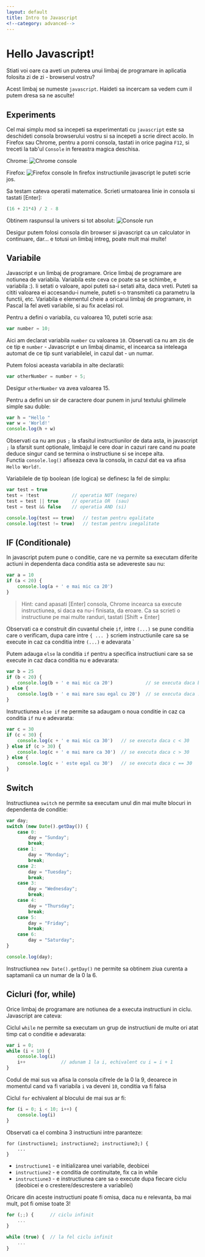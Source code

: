 ```yaml
---
layout: default
title: Intro to Javascript
<!--category: advanced-->
---
```


# Hello Javascript!

Stiati voi oare ca aveti un puterea unui limbaj de programare in aplicatia folosita zi de zi - browserul vostru? 

Acest limbaj se numeste `javascript`. Haideti sa incercam sa vedem cum il putem dresa sa ne asculte!

## Experiments

Cel mai simplu mod sa incepeti sa experimentati cu `javascript` este sa deschideti consola browserului vostru si sa incepeti a scrie direct acolo.
In Firefox sau Chrome, pentru a porni consola, tastati in orice pagina `F12`, si treceti la tab'ul `Console` in fereastra magica deschisa.

Chrome:
![Chrome console](/images/js-intro/chrome-dev.png)

Firefox:
![Firefox console](/images/js-intro/firefox-dev.png)
In firefox instructiunile javascript le puteti scrie jos.

Sa testam cateva operatii matematice. Scrieti urmatoarea linie in consola si tastati [Enter]:

```javascript
(16 + 21*4) / 2 - 8
```

Obtinem raspunsul la univers si tot absolut:
![Console run](/images/js-intro/console-run.png)

Desigur putem folosi consola din browser si javascript ca un calculator in continuare, dar... e totusi un limbaj intreg, poate mult mai multe!

## Variabile

Javascript e un limbaj de programare. Orice limbaj de programare are notiunea de variabila.
Variabila este ceva ce poate sa se schimbe, e variabila :). Ii setati o valoare, apoi puteti sa-i setati alta, daca vreti. Puteti sa cititi valoarea ei accesandu-i numele, puteti s-o transmiteti ca parametru la functii, etc.
Variabila e elementul cheie a oricarui limbaj de programare, in Pascal la fel aveti variabile, si au fix acelasi rol.

Pentru a defini o variabila, cu valoarea 10, puteti scrie asa:

```javascript
var number = 10;
```

Aici am declarat variabila `number` cu valoarea `10`. Observati ca nu am zis de ce tip e `number` - Javascript e un limbaj dinamic, el incearca sa inteleaga automat de ce tip sunt variabilelel, in cazul dat - un numar.

Putem folosi aceasta variabila in alte declaratii:

```javascript
var otherNumber = number + 5;
```

Desigur `otherNumber` va avea valoarea 15.

Pentru a defini un sir de caractere doar punem in jurul textului ghilimele simple sau duble:

```javascript
var h = "Hello "
var w = 'World!'
console.log(h + w)
```

Observati ca nu am pus `;` la sfasitul instructiunilor de data asta, in javascript `;` la sfarsit sunt optionale, limbajul le cere doar in cazuri rare cand nu poate deduce singur cand se termina o instructiune si se incepe alta.
<br>Functia `console.log()` afiseaza ceva la consola, in cazul dat ea va afisa `Hello World!`.

Variabilele de tip boolean (de logica) se definesc la fel de simplu:

```javascript
var test = true
test = !test            // operatia NOT (negare)
test = test || true     // operatia OR  (sau)
test = test && false    // operatia AND (si)

console.log(test == true)   // testam pentru egalitate
console.log(test != true)   // testam pentru inegalitate
```

## IF (Conditionale)

In javascript putem pune o conditie, care ne va permite sa executam diferite actiuni in dependenta daca conditia asta se adevereste sau nu:

```javascript
var a = 10
if (a < 20) {
    console.log(a + ' e mai mic ca 20')
}
```

> Hint: cand apasati [Enter] consola, Chrome incearca sa execute instructiunea, si daca ea nu-i finisata, da eroare. 
Ca sa scrieti o instructiune pe mai multe randuri, tastati [Shift + Enter]

Observati ca e construit din cuvantul cheie `if`, intre `(...)` se pune conditia care o verificam, 
dupa care intre `{ ... }` scriem instructiunile care sa se execute in caz ca conditia intre `(...)` e adevarata
`

Putem adauga `else` la conditia `if` pentru a specifica instructiuni care sa se execute in caz daca conditia nu e adevarata:

```javascript 
var b = 25
if (b < 20) {
    console.log(b + ' e mai mic ca 20')            // se executa daca b < 20
} else {
    console.log(b + ' e mai mare sau egal cu 20')  // se executa daca !(b < 20), adica b >=20
}
```

Instructiunea `else if` ne permite sa adaugam o noua conditie in caz ca conditia `if` nu e adevarata:

```javascript
var c = 30
if (c < 30) {
    console.log(c + ' e mai mic ca 30')   // se executa daca c < 30
} else if (c > 30) {
    console.log(c + ' e mai mare ca 30')  // se executa daca c > 30
} else {
    console.log(c + ' este egal cu 30')   // se executa daca c == 30
}
```

## Switch

Instructiunea `switch` ne permite sa executam unul din mai multe blocuri in dependenta de conditie:

```javascript
var day;
switch (new Date().getDay()) { 
    case 0:
        day = "Sunday";
        break;
    case 1:
        day = "Monday";
        break;
    case 2:
        day = "Tuesday";
        break;
    case 3:
        day = "Wednesday";
        break;
    case 4:
        day = "Thursday";
        break;
    case 5:
        day = "Friday";
        break;
    case 6:
        day = "Saturday";
}

console.log(day);
```

Instructiunea `new Date().getDay()` ne permite sa obtinem ziua curenta a saptamanii ca un numar de la 0 la 6.

## Cicluri (for, while)

Orice limbaj de programare are notiunea de a executa instructiuni in ciclu. Javascript are cateva:

Ciclul `while` ne permite sa executam un grup de instructiuni de multe ori atat timp cat o conditie e adevarata:

```javascript
var i = 0;
while (i < 10) {
    console.log(i)
    i++             // adunam 1 la i, echivalent cu i = i + 1
}
```

Codul de mai sus va afisa la consola cifrele de la 0 la 9, deoarece in momentul cand va fi variabila `i` va deveni `10`, conditia va fi falsa

Ciclul `for` echivalent al blocului de mai sus ar fi: 

```javascript
for (i = 0; i < 10; i++) {
    console.log(i)
}
```

Observati ca el combina 3 instructiuni intre paranteze:

```
for (instructiune1; instructiune2; instructiune3;) {
    ...
}
```

- `instructiune1` - e initializarea unei variabile, deobicei
- `instructiune2` - e conditia de continuitate, fix ca in while
- `instructiune3` - e instructiunea care sa o execute dupa fiecare ciclu (deobicei e o crestere/descrestere a variabilei)

Oricare din aceste instructiuni poate fi omisa, daca nu e relevanta, ba mai mult, pot fi omise toate 3!

```javascript
for (;;) {      // ciclu infinit
    ...
}

while (true) {  // la fel ciclu infinit
    ... 
}
```

